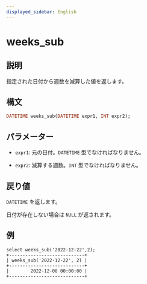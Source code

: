 ```yaml
---
displayed_sidebar: English
---
```


# weeks_sub

## 説明

指定された日付から週数を減算した値を返します。

## 構文

```Haskell
DATETIME weeks_sub(DATETIME expr1, INT expr2);
```

## パラメーター

- `expr1`: 元の日付。`DATETIME` 型でなければなりません。

- `expr2`: 減算する週数。`INT` 型でなければなりません。

## 戻り値

`DATETIME` を返します。

日付が存在しない場合は `NULL` が返されます。

## 例

```Plain
select weeks_sub('2022-12-22',2);
+----------------------------+
| weeks_sub('2022-12-22', 2) |
+----------------------------+
|        2022-12-08 00:00:00 |
+----------------------------+
```
